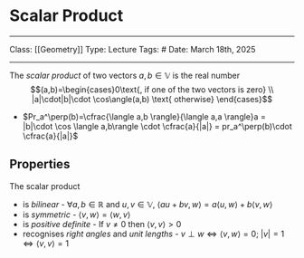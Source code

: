 # Scalar Product
___
Class: [[Geometry]]
Type: Lecture
Tags: # 
Date: March 18th, 2025
___

The *scalar product* of two vectors $a,b \in \mathbb{V}$ is the real number $$(a,b)=\begin{cases}0\text{, if one of the two vectors is zero} \\ |a|\cdot|b|\cdot \cos\angle(a,b) \text{ otherwise} \end{cases}$$
- $Pr_a^\perp(b)=\cfrac{\langle a,b \rangle}{\langle a,a \rangle}a = |b|\cdot \cos \langle a,b\rangle \cdot \cfrac{a}{|a|} = pr_a^\perp(b)\cdot \cfrac{a}{|a|}$

## Properties
The scalar product 
- is *bilinear* - $\forall a,b \in \mathbb{R}$ and $u,v \in \mathbb{V}$, $\langle au + bv, w \rangle = a \langle u ,w \rangle + b\langle v,w \rangle$ 
- is *symmetric* - $\langle v,w \rangle = \langle w,v \rangle$
- is *positive definite* - If $v \neq 0$ then $\langle v,v\rangle>0$
- recognises *right angles* and *unit lengths* - $v \perp w \iff \langle v, w \rangle = 0$; $|v|=1 \iff \langle v,v \rangle = 1$

